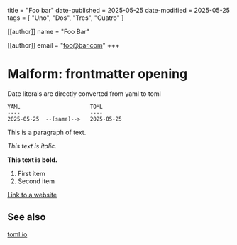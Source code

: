 title = "Foo bar"
date-published = 2025-05-25
date-modified = 2025-05-25
tags = [ "Uno", "Dos", "Tres", "Cuatro" ]

[[author]]
name = "Foo Bar"

[[author]]
email = "foo@bar.com"
+++

# Malform: frontmatter opening

Date literals are directly converted from yaml to toml

```
YAML                      TOML
----                      ----
2025-05-25  --(same)-->   2025-05-25
```

This is a paragraph of text.

*This text is italic.*

**This text is bold.**

1.  First item
2.  Second item

[Link to a website](https://www.example.com)

## See also

[toml.io](https://toml.io/en/)